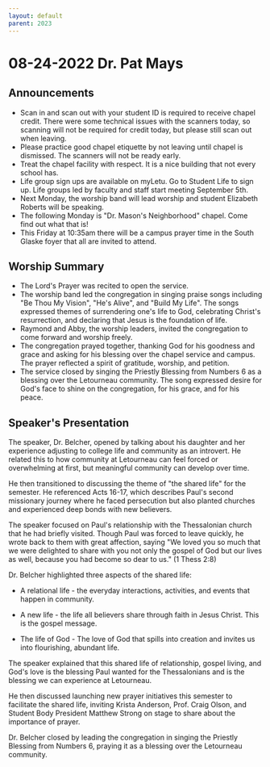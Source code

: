 ```yaml
---
layout: default
parent: 2023
---
```

# 08-24-2022 Dr. Pat Mays



## Announcements

- Scan in and scan out with your student ID is required to receive chapel credit. There were some technical issues with the scanners today, so scanning will not be required for credit today, but please still scan out when leaving.  
- Please practice good chapel etiquette by not leaving until chapel is dismissed. The scanners will not be ready early.
- Treat the chapel facility with respect. It is a nice building that not every school has.
- Life group sign ups are available on myLetu. Go to Student Life to sign up. Life groups led by faculty and staff start meeting September 5th.  
- Next Monday, the worship band will lead worship and student Elizabeth Roberts will be speaking.  
- The following Monday is "Dr. Mason's Neighborhood" chapel. Come find out what that is!
- This Friday at 10:35am there will be a campus prayer time in the South Glaske foyer that all are invited to attend.


## Worship Summary

- The Lord's Prayer was recited to open the service.
- The worship band led the congregation in singing praise songs including "Be Thou My Vision", "He's Alive", and "Build My Life". The songs expressed themes of surrendering one's life to God, celebrating Christ's resurrection, and declaring that Jesus is the foundation of life.
- Raymond and Abby, the worship leaders, invited the congregation to come forward and worship freely. 
- The congregation prayed together, thanking God for his goodness and grace and asking for his blessing over the chapel service and campus. The prayer reflected a spirit of gratitude, worship, and petition.
- The service closed by singing the Priestly Blessing from Numbers 6 as a blessing over the Letourneau community. The song expressed desire for God's face to shine on the congregation, for his grace, and for his peace.


## Speaker's Presentation

The speaker, Dr. Belcher, opened by talking about his daughter and her experience adjusting to college life and community as an introvert. He related this to how community at Letourneau can feel forced or overwhelming at first, but meaningful community can develop over time. 

He then transitioned to discussing the theme of "the shared life" for the semester. He referenced Acts 16-17, which describes Paul's second missionary journey where he faced persecution but also planted churches and experienced deep bonds with new believers. 

The speaker focused on Paul's relationship with the Thessalonian church that he had briefly visited. Though Paul was forced to leave quickly, he wrote back to them with great affection, saying "We loved you so much that we were delighted to share with you not only the gospel of God but our lives as well, because you had become so dear to us." (1 Thess 2:8)

Dr. Belcher highlighted three aspects of the shared life:

- A relational life - the everyday interactions, activities, and events that happen in community.

- A new life - the life all believers share through faith in Jesus Christ. This is the gospel message. 

- The life of God - The love of God that spills into creation and invites us into flourishing, abundant life. 

The speaker explained that this shared life of relationship, gospel living, and God's love is the blessing Paul wanted for the Thessalonians and is the blessing we can experience at Letourneau. 

He then discussed launching new prayer initiatives this semester to facilitate the shared life, inviting Krista Anderson, Prof. Craig Olson, and Student Body President Matthew Strong on stage to share about the importance of prayer.

Dr. Belcher closed by leading the congregation in singing the Priestly Blessing from Numbers 6, praying it as a blessing over the Letourneau community.